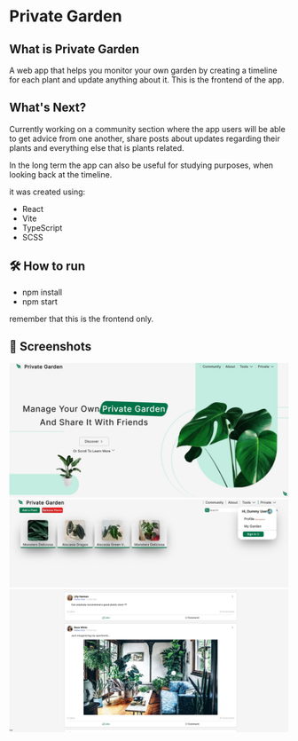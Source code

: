 # Private Garden

## What is Private Garden

A web app that helps you monitor your own garden by creating a timeline for each plant and update anything about it.
This is the frontend of the app.

## What's Next?
Currently working on a community section where the app users will be able to get advice from one another, share posts about updates regarding their plants and everything else that is plants related.


In the long term the app can also be useful for studying purposes, when looking back at the timeline.

it was created using:

* React
* Vite
* TypeScript
* SCSS

## 🛠️ How to run

* npm install
* npm start

remember that this is the frontend only.

## 📸 Screenshots

![Home Page](public/screen-shots/home-page-1.jpg)
![My Garden](public/screen-shots/my-garden.jpg)
![Community](public/screen-shots/community.jpg)
